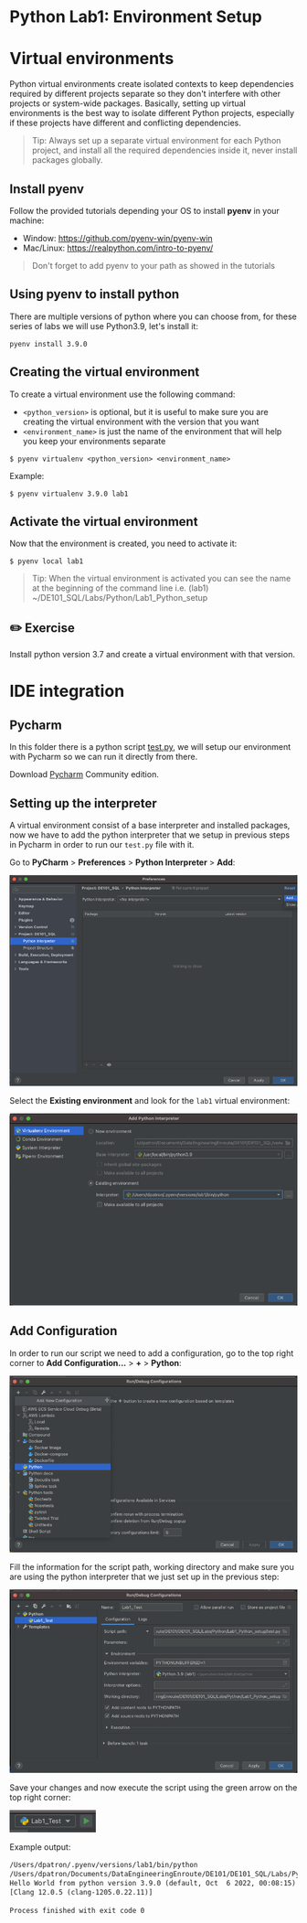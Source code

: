 # Python Lab1: Environment Setup 

# Virtual environments

Python virtual environments create isolated contexts to keep dependencies required by different projects separate so 
they don't interfere with other projects or system-wide packages. 
Basically, setting up virtual environments is the best way to isolate different Python projects, especially if these 
projects have different and conflicting dependencies.

> Tip: Always set up a separate virtual environment for each Python project, and install all the required dependencies 
> inside it, never install packages globally.

## Install pyenv

Follow the provided tutorials depending your OS to install **pyenv** in your machine:

* Window: https://github.com/pyenv-win/pyenv-win
* Mac/Linux: https://realpython.com/intro-to-pyenv/

> Don't forget to add pyenv to your path as showed in the tutorials


## Using pyenv to install python
There are multiple versions of python where you can choose from, for these series of labs we will use Python3.9, let's install it: 

```
pyenv install 3.9.0
```

## Creating the virtual environment

To create a virtual environment use the following command:

* `<python_version>` is optional, but it is useful to make sure you are creating the virtual environment with the version that you want
* `<environment_name>` is just the name of the environment that will help you keep your environments separate

```
$ pyenv virtualenv <python_version> <environment_name>
```

Example: 

```
$ pyenv virtualenv 3.9.0 lab1
```

## Activate the virtual environment

Now that the environment is created, you need to activate it:  

```
$ pyenv local lab1
```

> Tip: When the virtual environment is activated you can see the name at the beginning of the command line
> i.e. (lab1) ~/DE101_SQL/Labs/Python/Lab1_Python_setup 


## ✏️ Exercise

Install python version 3.7 and create a virtual environment with that version.


# IDE integration

## Pycharm 

In this folder there is a python script [test.py](test.py), we will setup our environment with Pycharm so we can run it
directly from there. 

Download [Pycharm](https://www.jetbrains.com/es-es/pycharm/) Community edition. 

## Setting up the interpreter  
A virtual environment consist of a base interpreter and installed packages, now we have to add the python interpreter 
that we setup in previous steps in Pycharm in order to run our `test.py` file with it.

Go to **PyCharm** > **Preferences** > **Python Interpreter** > **Add**:

![Python interpreter](documentation_images/pycharm_interpreter.png)

Select the **Existing environment** and look for the `lab1` virtual environment: 

![Existing interpreter](documentation_images/existing_interpreter.png)

## Add Configuration 

In order to run our script we need to add a configuration, go to the top right corner to **Add Configuration...** > **+** > **Python**: 

![Python config](documentation_images/pycharm_addconfig.png)

Fill the information for the script path, working directory and make sure you are using the python interpreter that we just 
set up in the previous step:  

![Run configuration](documentation_images/run_configuration.png)

Save your changes and now execute the script using the green arrow on the top right corner:

![Run script](documentation_images/run_script.png)

Example output: 

```
/Users/dpatron/.pyenv/versions/lab1/bin/python /Users/dpatron/Documents/DataEngineeringEnroute/DE101/DE101_SQL/Labs/Python/Lab1_Python_setup/test.py
Hello World from python version 3.9.0 (default, Oct  6 2022, 00:08:15) 
[Clang 12.0.5 (clang-1205.0.22.11)]

Process finished with exit code 0
```